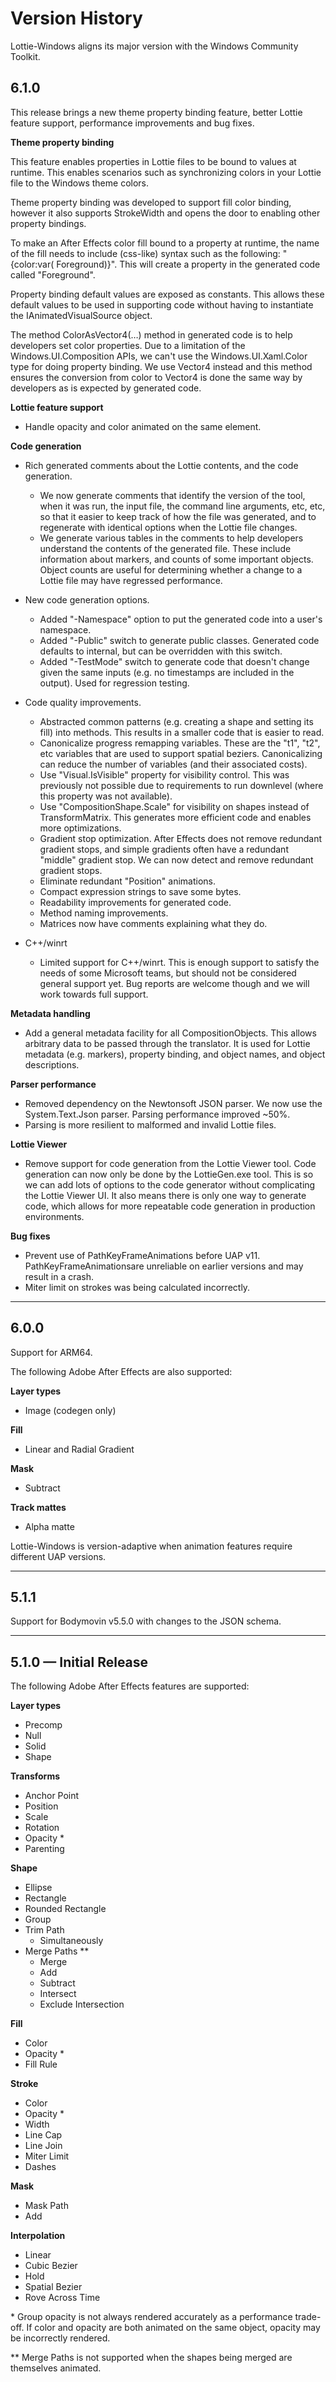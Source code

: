 # Version History

Lottie-Windows aligns its major version with the Windows Community Toolkit.

## 6.1.0
This release brings a new theme property binding feature, better Lottie feature support, performance improvements and bug fixes. 

**Theme property binding**

This feature enables properties in Lottie files to be bound to values at runtime. This enables scenarios such as synchronizing colors in your Lottie file to the Windows theme colors.

Theme property binding was developed to support fill color binding, however it also supports StrokeWidth and opens the door to enabling other property bindings.

To make an After Effects color fill bound to a property at runtime, the name of the fill needs to include (css-like) syntax such as the following: "{color:var( Foreground)}". This will create a property in the generated code called "Foreground". 

Property binding default values are exposed as constants. This allows these default values to be used in supporting code without having to instantiate the IAnimatedVisualSource object. 

The method ColorAsVector4(…) method in generated code is to help developers set color properties. Due to a limitation of the Windows.UI.Composition APIs, we can't use the Windows.UI.Xaml.Color type for doing property binding. We use Vector4 instead and this method ensures the conversion from color to Vector4 is done the same way by developers as is expected by generated code. 

**Lottie feature support**
* Handle opacity and color animated on the same element.

**Code generation**
* Rich generated comments about the Lottie contents, and the code generation. 
    * We now generate comments that identify the version of the tool, when it was run, the input file, the command line arguments, etc, etc, so that it easier to keep track of how the file was generated, and to regenerate with identical options when the Lottie file changes. 
    * We generate various tables in the comments to help developers understand the contents of the generated file. These include information about markers, and counts of some important objects. Object counts are useful for determining whether a change to a Lottie file may have regressed performance. 

* New code generation options.
    * Added "-Namespace" option to put the generated code into a user's namespace. 
    * Added "-Public" switch to generate public classes. Generated code defaults to internal, but can be overridden with this switch. 
    * Added "-TestMode" switch to generate code that doesn't change given the same inputs (e.g. no timestamps are included in the output). Used for regression testing. 

* Code quality improvements.
    * Abstracted common patterns (e.g. creating a shape and setting its fill) into methods. This results in a smaller code that is easier to read. 
    * Canonicalize progress remapping variables. These are the "t1", "t2", etc variables that are used to support spatial beziers. Canonicalizing can reduce the number of variables (and their associated costs). 
    * Use "Visual.IsVisible" property for visibility control. This was previously not possible due to requirements to run downlevel (where this property was not available). 
    * Use "CompositionShape.Scale" for visibility on shapes instead of TransformMatrix. This generates more efficient code and enables more optimizations. 
    * Gradient stop optimization. After Effects does not remove redundant gradient stops, and simple gradients often have a redundant "middle" gradient stop. We can now detect and remove redundant gradient stops. 
    * Eliminate redundant "Position" animations. 
    * Compact expression strings to save some bytes. 
    * Readability improvements for generated code. 
    * Method naming improvements. 
    * Matrices now have comments explaining what they do. 

* C++/winrt
    * Limited support for C++/winrt. This is enough support to satisfy the needs of some Microsoft teams, but should not be considered general support yet. Bug reports are welcome though and we will work towards full support. 

**Metadata handling**
* Add a general metadata facility for all CompositionObjects. This allows arbitrary data to be passed through the translator. It is used for Lottie metadata (e.g. markers), property binding, and object names, and object descriptions. 

**Parser performance**
* Removed dependency on the Newtonsoft JSON parser. We now use the System.Text.Json parser. Parsing performance improved ~50%.
* Parsing is more resilient to malformed and invalid Lottie files.

**Lottie Viewer**
* Remove support for code generation from the Lottie Viewer tool. Code generation can now only be done by the LottieGen.exe tool. This is so we can add lots of options to the code generator without complicating the Lottie Viewer UI. It also means there is only one way to generate code, which allows for more repeatable code generation in production environments.

**Bug fixes**
* Prevent use of PathKeyFrameAnimations before UAP v11. PathKeyFrameAnimationsare unreliable on earlier versions and may result in a crash.
* Miter limit on strokes was being calculated incorrectly.

---
## 6.0.0

Support for ARM64.

The following Adobe After Effects are also supported:

**Layer types**
* Image (codegen only)

**Fill**
* Linear and Radial Gradient

**Mask**
* Subtract

**Track mattes**
* Alpha matte

Lottie-Windows is version-adaptive when animation features require different UAP versions.

---
## 5.1.1

Support for Bodymovin v5.5.0 with changes to the JSON schema.

---
## 5.1.0 — Initial Release

The following Adobe After Effects features are supported:

**Layer types**
* Precomp
* Null
* Solid
* Shape

**Transforms**
* Anchor Point
* Position
* Scale
* Rotation
* Opacity *
* Parenting

**Shape**
* Ellipse
* Rectangle
* Rounded Rectangle
* Group
* Trim Path
    * Simultaneously
* Merge Paths **
    * Merge
    * Add
    * Subtract
    * Intersect
    * Exclude Intersection

**Fill**
* Color
* Opacity *
* Fill Rule

**Stroke**
* Color
* Opacity *
* Width
* Line Cap
* Line Join
* Miter Limit
* Dashes

**Mask**
* Mask Path
* Add

**Interpolation**
* Linear 
* Cubic Bezier
* Hold
* Spatial Bezier
* Rove Across Time


\* Group opacity is not always rendered accurately as a performance trade-off. If color and opacity are both animated on the same object, opacity may be incorrectly rendered.

\** Merge Paths is not supported when the shapes being merged are themselves animated.
